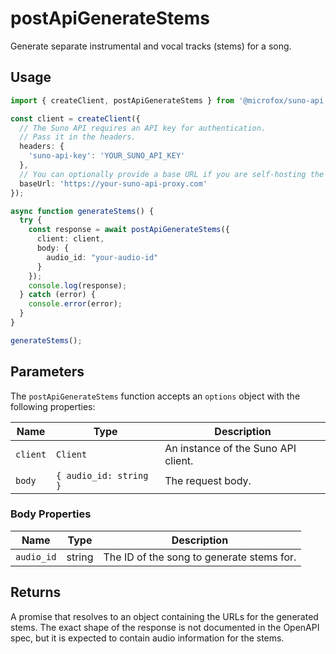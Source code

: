 # postApiGenerateStems

Generate separate instrumental and vocal tracks (stems) for a song.

## Usage

```typescript
import { createClient, postApiGenerateStems } from '@microfox/suno-api';

const client = createClient({
  // The Suno API requires an API key for authentication.
  // Pass it in the headers.
  headers: {
    'suno-api-key': 'YOUR_SUNO_API_KEY'
  },
  // You can optionally provide a base URL if you are self-hosting the API
  baseUrl: 'https://your-suno-api-proxy.com'
});

async function generateStems() {
  try {
    const response = await postApiGenerateStems({
      client: client,
      body: {
        audio_id: "your-audio-id"
      }
    });
    console.log(response);
  } catch (error) {
    console.error(error);
  }
}

generateStems();
```

## Parameters

The `postApiGenerateStems` function accepts an `options` object with the following properties:

| Name     | Type                                     | Description                                |
| -------- | ---------------------------------------- | ------------------------------------------ |
| `client` | `Client`                                 | An instance of the Suno API client.        |
| `body`   | `{ audio_id: string }`                   | The request body.                          |

### Body Properties

| Name       | Type   | Description                             |
| ---------- | ------ | --------------------------------------- |
| `audio_id` | string | The ID of the song to generate stems for. |

## Returns

A promise that resolves to an object containing the URLs for the generated stems. The exact shape of the response is not documented in the OpenAPI spec, but it is expected to contain audio information for the stems. 